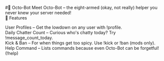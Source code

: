 #🐙 Octo-Bot
Meet Octo-Bot – the eight-armed (okay, not really) helper you never knew your server needed!
<br />
🎩 Features<br />

User Profiles – Get the lowdown on any user with !profile. <br />
Daily Chatter Count – Curious who's chatty today? Try !message_count_today.<br />
Kick & Ban – For when things get too spicy. Use !kick or !ban (mods only).<br />
Help Command – Lists commands because even Octo-Bot can be forgetful! (!help)
